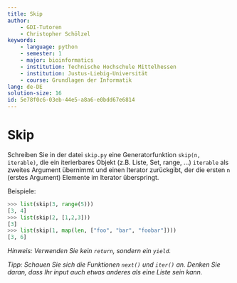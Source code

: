 ```yaml
---
title: Skip
author:
    - GDI-Tutoren
    - Christopher Schölzel
keywords:
    - language: python
    - semester: 1
    - major: bioinformatics
    - institution: Technische Hochschule Mittelhessen
    - institution: Justus-Liebig-Universität
    - course: Grundlagen der Informatik
lang: de-DE
solution-size: 16
id: 5e78f0c6-03eb-44e5-a8a6-e0bdd67e6814
---
```


# Skip

Schreiben Sie in der datei `skip.py` eine Generatorfunktion `skip(n, iterable)`, die ein iterierbares Objekt (z.B. Liste, Set, range, ...) `iterable` als zweites Argument übernimmt und einen Iterator zurückgibt, der die ersten `n` (erstes Argument) Elemente im Iterator überspringt.

Beispiele:

```python
>>> list(skip(3, range(5)))
[3, 4]
>>> list(skip(2, [1,2,3]))
[3]
>>> list(skip(1, map(len, ["foo", "bar", "foobar"])))
[3, 6]
```

*Hinweis: Verwenden Sie kein `return`, sondern ein `yield`.*

*Tipp: Schauen Sie sich die Funktionen `next()` und `iter()` an. Denken Sie daran, dass Ihr input auch etwas anderes als eine Liste sein kann.*